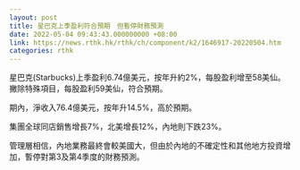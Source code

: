 ```yaml
---
layout: post
title: 星巴克上季盈利符合預期　但暫停財務預測
date: 2022-05-04 09:43:43.000000000 +08:00
link: https://news.rthk.hk/rthk/ch/component/k2/1646917-20220504.htm
categories: rthk
---
```


星巴克(Starbucks)上季盈利6.74億美元，按年升約2%，每股盈利增至58美仙。撇除特殊項目，每股盈利59美仙，符合預期。

期內，淨收入76.4億美元，按年升14.5%，高於預期。

集團全球同店銷售增長7%，北美增長12%，內地則下跌23%。

管理層相信，內地業務最終會較美國大，但由於內地的不確定性和其他地方投資增加，暫停對第3及第4季度的財務預測。
